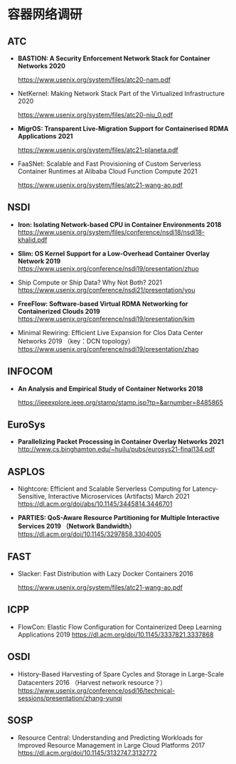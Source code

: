 # 容器网络调研

## ATC

* **BASTION: A Security Enforcement Network Stack for Container Networks  2020**

  https://www.usenix.org/system/files/atc20-nam.pdf

* NetKernel: Making Network Stack Part of the Virtualized Infrastructure 2020

  https://www.usenix.org/system/files/atc20-niu_0.pdf

* **MigrOS: Transparent Live-Migration Support for Containerised RDMA Applications**  **2021**

  https://www.usenix.org/system/files/atc21-planeta.pdf

* FaaSNet: Scalable and Fast Provisioning of Custom Serverless Container Runtimes at
  Alibaba Cloud Function Compute  2021

  https://www.usenix.org/system/files/atc21-wang-ao.pdf

## NSDI
* **Iron: Isolating Network-based CPU in Container Environments 2018**
  https://www.usenix.org/system/files/conference/nsdi18/nsdi18-khalid.pdf
  
* **Slim: OS Kernel Support for a Low-Overhead Container Overlay Network 2019**
  https://www.usenix.org/conference/nsdi19/presentation/zhuo
  
* Ship Compute or Ship Data? Why Not Both? 2021
  https://www.usenix.org/conference/nsdi21/presentation/you

* **FreeFlow: Software-based Virtual RDMA Networking for Containerized Clouds 2019**
  https://www.usenix.org/conference/nsdi19/presentation/kim
  
* Minimal Rewiring: Efficient Live Expansion for Clos Data Center Networks 2019	（key：DCN topology）
  https://www.usenix.org/conference/nsdi19/presentation/zhao
## INFOCOM

* **An Analysis and Empirical Study of Container Networks 2018**

  https://ieeexplore.ieee.org/stamp/stamp.jsp?tp=&arnumber=8485865

## EuroSys
* **Parallelizing Packet Processing in Container Overlay Networks 2021**
  http://www.cs.binghamton.edu/~huilu/pubs/eurosys21-final134.pdf
## ASPLOS

* Nightcore: Efficient and Scalable Serverless Computing for Latency-Sensitive, Interactive Microservices (Artifacts)  March 2021
  https://dl.acm.org/doi/abs/10.1145/3445814.3446701
  
* **PARTIES: QoS-Aware Resource Partitioning for Multiple Interactive Services 2019 （Network Bandwidth）**
  https://dl.acm.org/doi/10.1145/3297858.3304005


## FAST

* Slacker: Fast Distribution with Lazy Docker Containers 2016

  https://www.usenix.org/system/files/atc21-wang-ao.pdf
## ICPP
* FlowCon: Elastic Flow Configuration for Containerized Deep
  Learning Applications 2019
  https://dl.acm.org/doi/10.1145/3337821.3337868
  

## OSDI
* History-Based Harvesting of Spare Cycles and Storage in Large-Scale Datacenters 2016 （Harvest network resource？）
  https://www.usenix.org/conference/osdi16/technical-sessions/presentation/zhang-yunqi
  
## SOSP
* Resource Central: Understanding and Predicting Workloads for Improved Resource Management in Large Cloud Platforms 2017
  https://dl.acm.org/doi/10.1145/3132747.3132772

